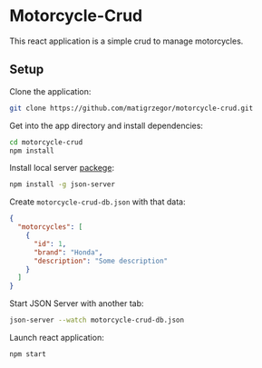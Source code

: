 # Motorcycle-Crud
  
This react application is a simple crud to manage motorcycles.
  
## Setup
  
Clone the application:
  
```bash
git clone https://github.com/matigrzegor/motorcycle-crud.git
```
  
Get into the app directory and install dependencies:
  
```bash
cd motorcycle-crud
npm install
```
  
Install local server [packege](https://github.com/typicode/json-server):
  
```bash
npm install -g json-server
```
  
Create `motorcycle-crud-db.json` with that data:
  
```json
{
  "motorcycles": [
    {
      "id": 1,
      "brand": "Honda",
      "description": "Some description"
    }
  ]
}
```
  
Start JSON Server with another tab:
  
```bash
json-server --watch motorcycle-crud-db.json
```
  
Launch react application:
  
```bash
npm start
```